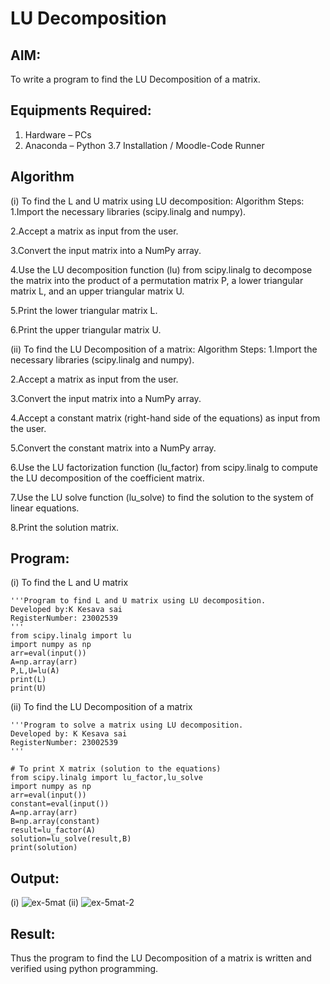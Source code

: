 # LU Decomposition 

## AIM:
To write a program to find the LU Decomposition of a matrix.

## Equipments Required:
1. Hardware – PCs
2. Anaconda – Python 3.7 Installation / Moodle-Code Runner

## Algorithm
(i) To find the L and U matrix using LU decomposition:
Algorithm Steps:
1.Import the necessary libraries (scipy.linalg and numpy).

2.Accept a matrix as input from the user.

3.Convert the input matrix into a NumPy array.

4.Use the LU decomposition function (lu) from scipy.linalg to decompose the matrix into the product of a permutation matrix P, a lower triangular matrix L, and an upper triangular matrix U.

5.Print the lower triangular matrix L.

6.Print the upper triangular matrix U.

(ii) To find the LU Decomposition of a matrix:
Algorithm Steps:
1.Import the necessary libraries (scipy.linalg and numpy).

2.Accept a matrix as input from the user.

3.Convert the input matrix into a NumPy array.

4.Accept a constant matrix (right-hand side of the equations) as input from the user.

5.Convert the constant matrix into a NumPy array.

6.Use the LU factorization function (lu_factor) from scipy.linalg to compute the LU decomposition of the coefficient matrix.

7.Use the LU solve function (lu_solve) to find the solution to the system of linear equations.

8.Print the solution matrix.


## Program:
(i) To find the L and U matrix
```
'''Program to find L and U matrix using LU decomposition.
Developed by:K Kesava sai 
RegisterNumber: 23002539
'''
from scipy.linalg import lu
import numpy as np
arr=eval(input())
A=np.array(arr)
P,L,U=lu(A)
print(L)
print(U)

```
(ii) To find the LU Decomposition of a matrix
```
'''Program to solve a matrix using LU decomposition.
Developed by: K Kesava sai
RegisterNumber: 23002539
'''

# To print X matrix (solution to the equations)
from scipy.linalg import lu_factor,lu_solve
import numpy as np
arr=eval(input())
constant=eval(input())
A=np.array(arr)
B=np.array(constant)
result=lu_factor(A)
solution=lu_solve(result,B)
print(solution)
```

## Output:
(i) 
![ex-5mat](https://github.com/Kesavasai20/LU-Decomposition/assets/138849303/b079fb06-7ab0-47c6-a245-0cf119e8b0b9)
(ii) 
![ex-5mat-2](https://github.com/Kesavasai20/LU-Decomposition/assets/138849303/202c0ef3-e52f-42a3-9d41-c1e5e62a2d08)

## Result:
Thus the program to find the LU Decomposition of a matrix is written and verified using python programming.

